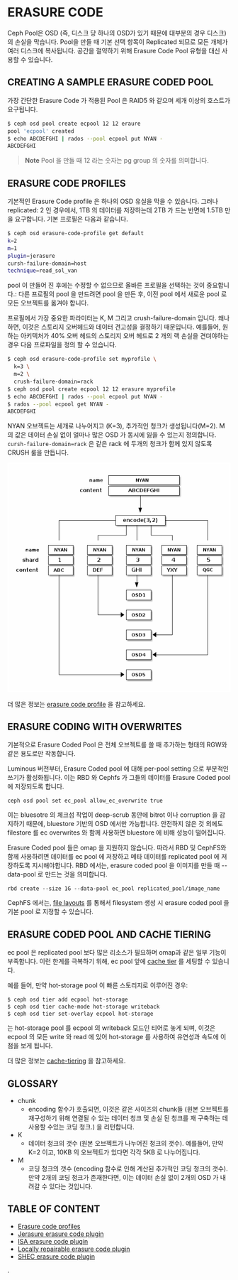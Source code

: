 # ERASURE CODE

Ceph Pool은 OSD (즉, 디스크 당 하나의 OSD가 있기 때문에 대부분의 경우 디스크)의 손실을 막습니다. Pool을 만들 때 기본 선택 항목이 Replicated 되므로 모든 개체가 여러 디스크에 복사됩니다. 공간을 절약하기 위해 Erasure Code Pool 유형을 대신 사용할 수 있습니다.

## CREATING A SAMPLE ERASURE CODED POOL

가장 간단한 Erasure Code 가 적용된 Pool 은 RAID5 와 같으며 세개 이상의 호스트가 요구됩니다.
```sh
$ ceph osd pool create ecpool 12 12 eraure
pool 'ecpool' created
$ echo ABCDEFGHI | rados --pool ecpool put NYAN -
ABCDEFGHI
```
> **Note** Pool 을 만들 때 12 라는 숫자는 pg group 의 숫자를 의미합니다.

## ERASURE CODE PROFILES

기본적인 Erasure Code profile 은 하나의 OSD 유실을 막을 수 있습니다. 그러나 replicated: 2 인 경우에서, 1TB 의 데이터를 저장하는데 2TB 가 드는 반면에 1.5TB 만을 요구합니다. 기본 프로필은 다음과 같습니다.

```sh
$ ceph osd erasure-code-profile get default
k=2
m=1
plugin=jerasure
cursh-failure-domain=host
technique=read_sol_van
```

pool 이 만들어 진 후에는 수정할 수 없으므로 올바른 프로필을 선택하는 것이 중요합니다.: 다른 프로필의 pool 을 만드려면 pool 을 만든 후, 이전 pool 에서 새로운 pool 로 모든 오브젝트를 옮겨야 합니다.

프로필에서 가장 중요한 파라미터는 K, M 그리고 crush-failure-domain 입니다. 왜나하면, 이것은 스토리지 오버헤드와 데이터 견고성을 결정하기 때문입니다. 예를들어, 원하는 아키텍처가 40% 오버 헤드의 스토리지 오버 헤드로 2 개의 랙 손실을 견뎌야하는 경우 다음 프로파일을 정의 할 수 있습니다.

```sh
$ ceph osd erasure-code-profile set myprofile \
  k=3 \
  m=2 \
  crush-failure-domain=rack
$ ceph osd pool create ecpool 12 12 erasure myprofile
$ echo ABCDEFGHI | rados --pool ecpool put NYAN -
$ rados --pool ecpool get NYAN -
ABCDEFGHI
```

NYAN 오브젝트는 세개로 나누어지고 (K=3), 추가적인 청크가 생성됩니다(M=2). M 의 값은 데이터 손실 없이 얼마나 많은 OSD 가 동시에 잃을 수 있는지 정의합니다. `cursh-failure-domain=rack` 은 같은 rack 에 두개의 청크가 함께 있지 않도록 CRUSH 룰을 만듭니다.

![ec-architecture-example](/Images/ec-architecture-example.png)

더 많은 정보는 [erasure code profile](http://docs.ceph.com/docs/master/rados/operations/erasure-code-profile/) 을 참고하세요.

## ERASURE CODING WITH OVERWRITES

기본적으로 Erasure Coded Pool 은 전체 오브젝트를 쓸 때 추가하는 형태의 RGW와 같은 용도로만 작동합니다.

Luminous 버전부터, Erasure Coded pool 에 대해 per-pool setting 으로 부분적인 쓰기가 활성화됩니다. 이는 RBD 와 Cephfs 가 그들의 데이터를 Erasure Coded pool 에 저장되도록 합니다.

```
ceph osd pool set ec_pool allow_ec_overwrite true
```

이는 bluesotre 의 체크섬 작업이 deep-scrub 동안에 bitrot 이나 corruption 을 감지하기 때문에, bluestore 기반의 OSD 에서만 가능합니다. 안전하지 않은 것 외에도 filestore 를 ec overwrites 와 함께 사용하면 bluestore 에 비해 성능이 떨어집니다.

Erasure Coded pool 들은 omap 을 지원하지 않습니다. 따라서 RBD 및 CephFS와 함께 사용하려면 데이터를 ec pool 에 저장하고 메타 데이터를 replicated pool 에 저장하도록 지시해야합니다. RBD 에서는, erasure coded pool 을 이미지를 만들 때 --data-pool 로 만드는 것을 의미합니다.

```
rbd create --size 1G --data-pool ec_pool replicated_pool/image_name
```
CephFS 에서는, [file layouts](http://docs.ceph.com/docs/master/cephfs/file-layouts) 를 통해서 filesystem 생성 시 erasure coded pool 을 기본 pool 로 지정할 수 있습니다.

## ERASURE CODED POOL AND CACHE TIERING

ec pool 은 replicated pool 보다 많은 리소스가 필요하며 omap과 같은 일부 기능이 부족합니다. 이런 한계를 극복하기 위해, ec pool 앞에 [cache tier](http://docs.ceph.com/docs/master/rados/operations/cache-tiering) 를 세팅할 수 있습니다.

예를 들어, 만약 hot-storage pool 이 빠른 스토리지로 이루어진 경우:

```
$ ceph osd tier add ecpool hot-storage
$ ceph osd tier cache-mode hot-storage writeback
$ ceph osd tier set-overlay ecpool hot-storage
```

는 hot-storage pool 를 ecpool 의 writeback 모드인 티어로 놓게 되며, 이것은 ecpool 의 모든 write 와 read 에 있어 hot-storage 를 사용하여 유연성과 속도에 이점을 보게 됩니다.

더 많은 정보는 [cache-tiering](http://docs.ceph.com/docs/master/rados/operations/cache-tiering/) 을 참고하세요.

## GLOSSARY
- chunk
  - encoding 함수가 호출되면, 이것은 같은 사이즈의 chunk들 (원본 오브젝트를 재구성하기 위해 연결될 수 있는 데이터 청크 및 손실 된 청크를 재 구축하는 데 사용할 수있는 코딩 청크.) 을 리턴합니다.
- K
  - 데이터 청크의 갯수 (원본 오브젝트가 나누어진 청크의 갯수). 예를들어, 만약 K=2 이고, 10KB 의 오브젝트가 있다면 각각 5KB 로 나누어집니다.
- M
  - 코딩 청크의 갯수 (encoding 함수로 인해 계산된 추가적인 코딩 청크의 갯수). 만약 2개의 코딩 청크가 존재한다면, 이는 데이터 손실 없이 2개의 OSD 가 내려갈 수 있다는 것입니다.

## TABLE OF CONTENT
- [Erasure code profiles](./1-Table-of-content/1-Erasure-code-profile/README.md)
- [Jerasure erasure code plugin](/1-Table-of-content/2-Jerasure-erasure-code-plugin/README.md)
- [ISA erasure code plugin](/1-Table-of-content/3-ISA-erasure-code-plugin/README.md)
- [Locally repairable erasure code plugin](/1-Table-of-content/4-Locally-repairable-erasure-code/README.md)
- [SHEC erasure code plugin](/1-Table-of-content/5-SHEC-erasure-code-plugin/README.md)



.
